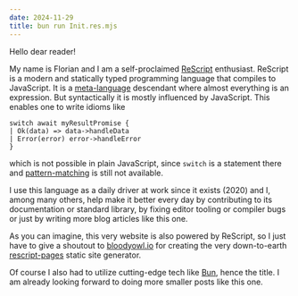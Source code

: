 ```yaml
---
date: 2024-11-29
title: bun run Init.res.mjs
---
```


Hello dear reader!

My name is Florian and I am a self-proclaimed [ReScript](https://rescript-lang.org/) enthusiast. ReScript is a modern and statically typed programming language that compiles to JavaScript. It is a [meta-language](<https://en.wikipedia.org/wiki/ML_(programming_language)>) descendant where almost everything is an expression. But syntactically it is mostly influenced by JavaScript. This enables one to write idioms like

```res
switch await myResultPromise {
| Ok(data) => data->handleData
| Error(error) error->handleError
}
```

which is not possible in plain JavaScript, since `switch` is a statement there and [pattern-matching](https://github.com/tc39/proposal-pattern-matching) is still not available.

I use this language as a daily driver at work since it exists (2020) and I, among many others, help make it better every day by contributing to its documentation or standard library, by fixing editor tooling or compiler bugs or just by writing more blog articles like this one.

As you can imagine, this very website is also powered by ReScript, so I just have to give a shoutout to [bloodyowl.io](bloodyowl.io) for creating the very down-to-earth [rescript-pages](https://bloodyowl.github.io/rescript-pages/) static site generator.

Of course I also had to utilize cutting-edge tech like [Bun](https://bun.sh/), hence the title. I am already looking forward to doing more smaller posts like this one.
